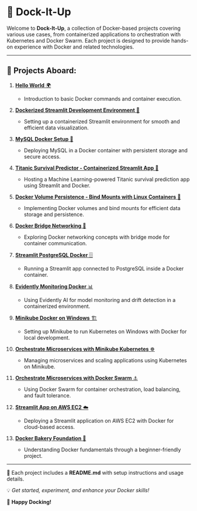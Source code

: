# 🚢 Dock-It-Up

Welcome to **Dock-It-Up**, a collection of Docker-based projects covering various use cases, from containerized applications to orchestration with Kubernetes and Docker Swarm. Each project is designed to provide hands-on experience with Docker and related technologies.

---

## 📌 Projects Aboard:

1. [**Hello World** 🌍](./01-Hello-World)
   - Introduction to basic Docker commands and container execution.

2. [**Dockerized Streamlit Development Environment** 🎨](./02-Dockerized-Streamlit-Development-Environment)
   - Setting up a containerized Streamlit environment for smooth and efficient data visualization.

3. [**MySQL Docker Setup** 🐬](./03-MySQL-Docker-Setup)
   - Deploying MySQL in a Docker container with persistent storage and secure access.

4. [**Titanic Survival Predictor - Containerized Streamlit App** 🚢](./Titanic-Survival-Predictor-Containerized-Streamlit-App)
   - Hosting a Machine Learning-powered Titanic survival prediction app using Streamlit and Docker.

5. [**Docker Volume Persistence - Bind Mounts with Linux Containers** 📁](./05-Docker-Volume-Persistence-Bind-Mounts-With-Linux-Container)
   - Implementing Docker volumes and bind mounts for efficient data storage and persistence.

6. [**Docker Bridge Networking** 🔗](./06-Docker-Bridge-Networking)
   - Exploring Docker networking concepts with bridge mode for container communication.

7. [**Streamlit PostgreSQL Docker** 🗄️](./07-Streamlit-PostgreSQL-Docker)
   - Running a Streamlit app connected to PostgreSQL inside a Docker container.

8. [**Evidently Monitoring Docker** 📊](./08-Evidently-Monitoring-Docker)
   - Using Evidently AI for model monitoring and drift detection in a containerized environment.

9. [**Minikube Docker on Windows** 🏗️](./09-Minikube-Docker-On-Windows)
   - Setting up Minikube to run Kubernetes on Windows with Docker for local development.

10. [**Orchestrate Microservices with Minikube Kubernetes** ☸️](./10-Orchestrate-Microservices-With-Minikube-Kubernetes)
    - Managing microservices and scaling applications using Kubernetes on Minikube.

11. [**Orchestrate Microservices with Docker Swarm** ⚓](./11-Orchestrate-Microservices-With-Docker-Swarm)
    - Using Docker Swarm for container orchestration, load balancing, and fault tolerance.

12. [**Streamlit App on AWS EC2** ☁️](./12-Streamlit-App-AWS-EC2)
    - Deploying a Streamlit application on AWS EC2 with Docker for cloud-based access.

13. [**Docker Bakery Foundation** 🍞](./13-Docker-Bakery-Foundation)
    - Understanding Docker fundamentals through a beginner-friendly project.

---

📖 Each project includes a **README.md** with setup instructions and usage details.

💡 *Get started, experiment, and enhance your Docker skills!*

🚢 **Happy Docking!**
